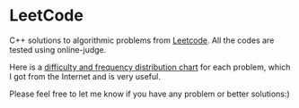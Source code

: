 # LeetCode


C++ solutions to algorithmic problems from [Leetcode](http://oj.leetcode.com/). All the codes are tested using online-judge.

Here is a [difficulty and frequency distribution chart](http://wwwx.cs.unc.edu/~zhew/Leetcoder/) for each problem, which I got from the Internet and is very useful.

Please feel free to let me know if you have any problem or better solutions:)


